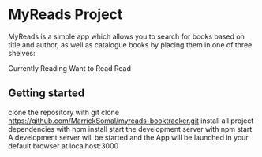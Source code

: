 # MyReads Project

MyReads is a simple app which allows you to search for books based on title and author, as well as catalogue books by placing them in one of three shelves:

Currently Reading
Want to Read
Read

## Getting started

clone the repository with git clone https://github.com/MarrickSomal/myreads-booktracker.git
install all project dependencies with npm install
start the development server with npm start
A development server will be started and the App will be launched in your default browser at localhost:3000

